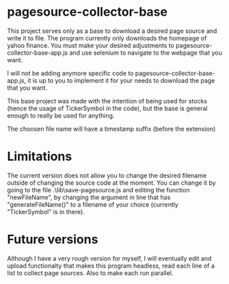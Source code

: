 # pagesource-collector-base

This project serves only as a base to download a desired page source and write it to file. The program currently only downloads the homepage of yahoo finance. You must make your desired adjustments to pagesource-collector-base-app.js and use selenium to navigate to the webpage that you want.

I will not be adding anymore specific code to pagesource-collector-base-app.js, it is up to you to implement it for your needs to download the page that you want.

This base project was made with the intention of being used for stocks (hence the usage of TickerSymbol in the code), but the base is general enough to really be used for anything.

The choosen file name will have a timestamp suffix (before the extension)



# Limitations

The current version does not allow you to change the desired filename outside of changing the source code at the moment.  You can change it by going to the file .\lib\save-pagesource.js and editing the function "newFileName", by changing the argument in  line that has "generateFileName()" to a filename of your choice (currently "TickerSymbol" is in there).


# Future versions

Although I have a very rough version for myself, I will eventually edit and upload functionalty that makes this program headless, read each line of a list to collect page sources. Also to make each run parallel.

